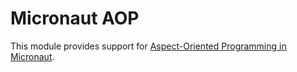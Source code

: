 # Micronaut AOP

This module provides support for [Aspect-Oriented Programming in Micronaut](https://docs.micronaut.io/latest/guide/index.html#aop).

